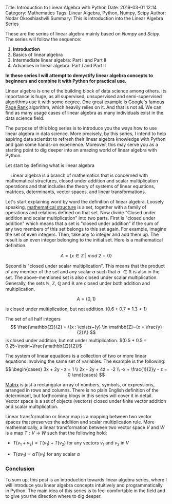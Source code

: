 Title: Introduction to Linear Algebra with Python
Date: 2019-03-01 12:14
Category: Mathematics
Tags: Linear Algebra, Python, Numpy, Scipy
Author: Nodar Okroshiashvili
Summary: This is introduction into the Linear Algebra Series



These are the series of linear algebra mainly based on *Numpy* and *Scipy*. 
The series will follow the sequence:
1. **Introduction**
2. Basics of linear algebra
3. Intermediate linear algebra: Part I and Part II
4. Advances in linear algebra: Part I and Part II


**In these series I will attempt to demystify linear algebra concepts to beginners 
and combine it with Python for practical use.**


Linear algebra is one of the building block of data science among others. Its importance is huge, 
as all supervised, unsupervised and semi-supervised algorithms use it with some degree. 
One great example is Google's famous [Page Rank](https://en.wikipedia.org/wiki/PageRank) algorithm, 
which heavily relies on it. And that is not all. We can find as many usage cases of linear 
algebra as many individuals exist in the data science field.

The purpose of this blog series is to introduce you the ways how to use linear algebra 
in data science. More precisely, by this series, I intend to help aspiring data scientist to 
refresh their linear algebra knowledge with Python and gain some hands-on experience. 
Moreover, this may serve you as a starting point to dig deeper into an amazing world of linear 
algebra with Python.


Let start by defining what is linear algebra

> <div class="alert alert-block alert-info">
&nbsp;&nbsp;&nbsp;&nbsp;Linear algebra is a branch of mathematics that is concerned 
with mathematical structures, closed under addition and scalar multiplication operations 
and that includes the theory of systems of linear equations, matrices, determinants, 
vector spaces, and linear transformations.
</div>


Let's start explaining word by word the definition of linear algebra. 
Loosely speaking, [mathematical structure](https://en.wikipedia.org/wiki/Mathematical_structure) 
is a set, together with a family of operations and relations defined on that set. 
Now divide "Closed under addition and scalar multiplication" into two parts. 
First is "closed under addition" which means that a set is "closed under addition" if the sum 
of any two members of this set belongs to this set again. For example, imagine the set of 
even integers. Then, take any to integer and add them up. The result is an even integer 
belonging to the initial set. Here is a mathematical definition.

$$
A=\{x \in \mathbb{Z}~\vert~mod~2 =0\}
$$

Second is "closed under scalar multiplication". This means that the product of any member of 
the set and any scalar $\alpha$ such that $\alpha~\in \mathbb{R}$ is also in the set. 
The above-mentioned set is also closed under scalar multiplication. 
Generally, the sets $\mathbb{N}, ~ \mathbb{Z}, ~ \mathbb{Q}$ and $\mathbb{R}$ are closed 
under both addition and multiplication.

$$
A = (0,1)
$$

is closed under multiplication, but not addition. $(0.6 + 0.7 = 1.3 > 1)$

The set of all half integers 
$$
\frac{\mathbb{Z}}{2} = 
\{x : \exists~{y} \in \mathbb{Z}~(x = \frac{y}{2})\}
$$
is closed under addition, but not under multiplication. $(0.5 * 0.5 = 0.25~\notin~\frac{\mathbb{Z}}{2})$


The system of linear equations is a collection of two or more linear equations involving 
the same set of variables. The example is the following:
$$
\begin{cases}
3x + 2y - z = 1 \\
2x - 2y + 4z = -2 \\
-x + \frac{1}{2}y - z = 0
\end{cases}
$$


[Matrix](https://en.wikipedia.org/wiki/Matrix_(mathematics)) is just a rectangular array of numbers, 
symbols, or expressions, arranged in rows and columns. There is no plain English definition of 
the determinant, but forthcoming blogs in this series will cover it in detail. 
Vector space is a set of objects (vectors) closed under finite vector addition and scalar multiplication.


Linear transformation or linear map is a mapping between two vector spaces that preserves 
the addition and scalar multiplication rule. More mathematically, a linear transformation between 
two vector space $V$ and $W$ is a map $T : V~\rightarrow~W$ such that the following hold:
* $T(v_1 + v_2) = T(v_1) + T(v_2)$  for any vectors $v_1$ and $v_2$ in $V$


* $T(\alpha v_1) = \alpha T(v_1)$  for any scalar $\alpha$



### Conclusion
To sum up,  this post is an introduction towards linear algebra series, where I will introduce you 
linear algebra concepts intuitively and programmatically in Python. 
The main idea of this series is to feel comfortable in the field and to give you the direction where to dig deeper.


